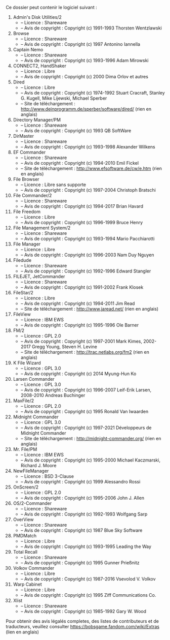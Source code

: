 ﻿Ce dossier peut contenir le logiciel suivant :

1. Admin's Disk Utilities/2
   - – Licence : Shareware
   - – Avis de copyright : Copyright (c) 1991-1993 Thorsten Wentzlawski
2. Browse
   - – Licence : Shareware
   - – Avis de copyright : Copyright (c) 1997 Antonino Iannella
3. Captain Nemo
   - – Licence : Shareware
   - – Avis de copyright : Copyright (c) 1993-1996 Adam Mirowski
4. CONNECT2, HandShaker
   - – Licence : Libre
   - – Avis de copyright : Copyright (c) 2000 Dima Orlov et autres
5. Dired
   - – Licence : Libre
   - – Avis de copyright : Copyright (c) 1974-1992 Stuart Cracraft, Stanley G. Kugell, Mike Lijewski, Michael Sperber
   - – Site de téléchargement : http://www.deinprogramm.de/sperber/software/dired/ (rien en anglais)
6. Directory Manager/PM
   - – Licence : Shareware
   - – Avis de copyright : Copyright (c) 1993 QB SoftWare
7. DirMaster
   - – Licence : Shareware
   - – Avis de copyright : Copyright (c) 1993-1998 Alexander Wilkens
8. EF Commander
   - – Licence : Shareware
   - – Avis de copyright : Copyright (c) 1994-2010 Emil Fickel
   - – Site de téléchargement : http://www.efsoftware.de/cw/e.htm (rien en anglais)
9. File Browser
   - – Licence : Libre sans supporte
   - – Avis de copyright : Copyright (c) 1997-2004 Christoph Bratschi
10. File Commander/2
    - – Licence : Shareware
    - – Avis de copyright : Copyright (c) 1994-2017 Brian Havard
11. File Freedom
    - – Licence : Libre
    - – Avis de copyright : Copyright (c) 1996-1999 Bruce Henry
12. File Management System/2
    - – Licence : Shareware
    - – Avis de copyright : Copyright (c) 1993-1994 Mario Pacchiarotti
13. File Manager
    - – Licence : Libre
    - – Avis de copyright : Copyright (c) 1996-2003 Nam Duy Nguyen
14. Filedude
    - – Licence : Shareware
    - – Avis de copyright : Copyright (c) 1992-1996 Edward Stangler
15. FILEJET, JetCommander
    - – Licence : Shareware
    - – Avis de copyright : Copyright (c) 1991-2002 Frank Klosek
16. FileStar/2
    - – Licence : Libre
    - – Avis de copyright : Copyright (c) 1994-2011 Jim Read
    - – Site de téléchargement : http://www.jaread.net/ (rien en anglais)
17. FileView
    - – Licence : IBM EWS
    - – Avis de copyright : Copyright (c) 1995-1996 Ole Barner
18. FM/2
    - – Licence : GPL 2.0
    - – Avis de copyright : Copyright (c) 1997-2001 Mark Kimes, 2002-2017 Gregg Young, Steven H. Levine
    - – Site de téléchargement : http://trac.netlabs.org/fm2 (rien en anglais)
19. K File Wizard
    - – Licence : GPL 3.0
    - – Avis de copyright : Copyright (c) 2014 Myung-Hun Ko
20. Larsen Commander
    - – Licence : GPL 3.0
    - – Avis de copyright : Copyright (c) 1996-2007 Leif-Erik Larsen, 2008-2010 Andreas Buchinger
21. MaxFile/2
    - – Licence : GPL 2.0
    - – Avis de copyright : Copyright (c) 1995 Ronald Van Iwaarden
22. Midnight Commander
    - – Licence : GPL 3.0
    - – Avis de copyright : Copyright (c) 1997-2021 Développeurs de Midnight Commander
    - – Site de téléchargement : http://midnight-commander.org/ (rien en anglais)
23. Mr. File/PM
    - – Licence : IBM EWS
    - – Avis de copyright : Copyright (c) 1995-2000 Michael Kaczmarski, Richard J. Moore
24. NewFileManager
    - – Licence : BSD 3-Clause
    - – Avis de copyright : Copyright (c) 1999 Alessandro Rossi
25. OnScreen/2
    - – Licence : GPL 2.0
    - – Avis de copyright : Copyright (c) 1995-2006 John J. Allen
26. OS/2-Commander
    - – Licence : Shareware
    - – Avis de copyright : Copyright (c) 1992-1993 Wolfgang Sarp
27. OverView
    - – Licence : Shareware
    - – Avis de copyright : Copyright (c) 1987 Blue Sky Software
28. PMDMatch
    - – Licence : Libre
    - – Avis de copyright : Copyright (c) 1993-1995 Leading the Way
29. Total Recall
    - – Licence : Shareware
    - – Avis de copyright : Copyright (c) 1995 Gunner Prießnitz
30. Volkov Commander
    - – Licence : Libre
    - – Avis de copyright : Copyright (c) 1987-2016 Vsevolod V. Volkov
31. Warp Cabinet
    - – Licence : Libre
    - – Avis de copyright : Copyright (c) 1995 Ziff Communications Co.
32. Xlist
    - – Licence : Shareware
    - – Avis de copyright : Copyright (c) 1985-1992 Gary W. Wood

Pour obtenir des avis légalés completes, des listes de contributeurs et de traducteurs, veuillez consulter https://bobsgame.fandom.com/wiki/Extras (lien en anglais)
